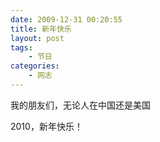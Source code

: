 ```yaml
---
date: 2009-12-31 00:20:55
title: 新年快乐
layout: post
tags:
    - 节日
categories:
    - 网志
---
```

我的朋友们，无论人在中国还是美国

2010，新年快乐！